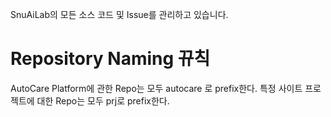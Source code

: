 SnuAiLab의 모든 소스 코드 및 Issue를 관리하고 있습니다. 

# Repository Naming 뀨칙
AutoCare Platform에 관한 Repo는 모두 autocare 로 prefix한다. 
특정 사이트 프로젝트에 대한 Repo는 모두 prj로 prefix한다. 



